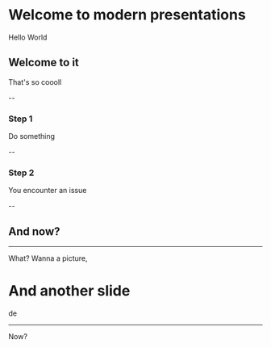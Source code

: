 # Welcome to modern presentations

Hello World

## Welcome to it

That's so coooll

--

### Step 1

Do something



--



### Step 2

You encounter an issue

--

## And now?

---

What? Wanna a picture,

# And another slide
de


---

Now?
